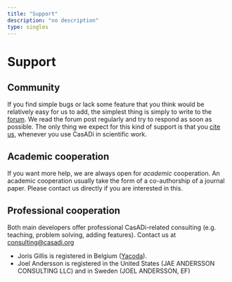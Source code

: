 ```yaml
---
title: "Support"
description: "no description"
type: singles
---
```

# Support

## Community
If you find simple bugs or lack some feature that you think would be relatively easy for us to add, the simplest thing is simply to write to the [forum](https://groups.google.com/forum/?fromgroups=#!forum/casadi-users). We read the forum post regularly and try to respond as soon as possible. The only thing we expect for this kind of support is that you [cite us](../about#citing), whenever you use CasADi in scientific work.

## Academic cooperation
If you want more help, we are always open for *academic* cooperation. An academic cooperation usually take the form of a co-authorship of a journal paper. Please contact us directly if you are interested in this.

## Professional cooperation
Both main developers offer professional CasADi-related consulting (e.g. teaching, problem solving, adding features).
Contact us at consulting@casadi.org

 * Joris Gillis is registered in Belgium ([Yacoda](http://www.yacoda.com/)).
 * Joel Andersson is registered in the United States (JAE ANDERSSON CONSULTING LLC) and in Sweden (JOEL ANDERSSON, EF)
